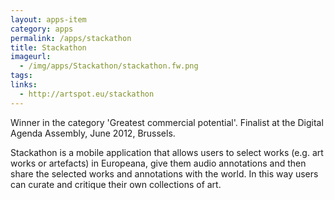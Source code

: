 ```yaml
---
layout: apps-item
category: apps
permalink: /apps/stackathon
title: Stackathon
imageurl:
  - /img/apps/Stackathon/stackathon.fw.png
tags:
links:
  - http://artspot.eu/stackathon
---
```


Winner in the category 'Greatest commercial potential'. Finalist at the Digital Agenda Assembly, June 2012, Brussels.

Stackathon is a mobile application that allows users to select works (e.g. art works or artefacts) in Europeana, give them audio annotations and then share the selected works and annotations with the world. In this way users can curate and critique their own collections of art.
